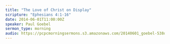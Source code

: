 ```yaml
---
title: "The Love of Christ on Display"
scripture: "Ephesians 4:1-16"
date: 2014-06-01T11:00:00Z
speaker: Paul Goebel
sermon_type: morning
audio: https://pcpcmorningsermons.s3.amazonaws.com/20140601_goebel-538dfd49c452d.mp3 
---
```



